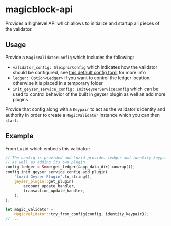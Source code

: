 # magicblock-api

Provides a highlevel API which allows to initialize and startup all pieces of the validator.

## Usage

Provide a `MagicValidatorConfig` which includes the following:

- `validator_config: SleipnirConfig` which indicates how the validator should be configured,
see [this default config toml](../magicblock-config/tests/fixtures/02_defaults.toml) for more
info
- `ledger: Option<Ledger>` if you want to control the ledger location, otherwise it is placed
in a temporary folder
- `init_geyser_service_config: InitGeyserServiceConfig` which can be used to control behavior
of the built in geyser plugin as well as add more plugins

Provide that config along with a `Keypair` to act as the validator's identity and authority in
order to create a `MagicValidator` instance which you can then `start`.

## Example

From Luzid which embeds this validator:

```rust
// The config is provided and Luzid provides ledger and identity keypair
// as well as adding its own plugin
config.ledger = Some(get_ledger(&app_data_dir).unwrap());
config.init_geyser_service_config.add_plugin(
    "Luzid Geyser Plugin".to_string(),
    geyser_plugin::get_plugin(
        account_update_handler,
        transaction_update_handler,
    ),
);

let magic_validator =
    MagicValidator::try_from_config(config, identity_keypair)?;
// ...
```
